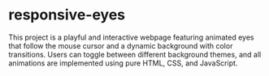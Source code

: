 # responsive-eyes
This project is a playful and interactive webpage featuring animated eyes that follow the mouse cursor and a dynamic background with color transitions. Users can toggle between different background themes, and all animations are implemented using pure HTML, CSS, and JavaScript.
